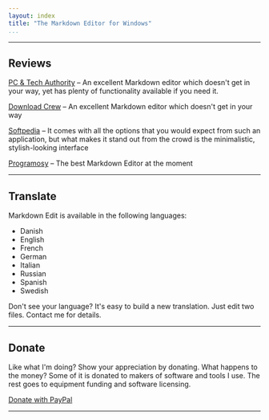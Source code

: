 ```yaml
---
layout: index 
title: "The Markdown Editor for Windows" 
...
```


------------------------------------------------------------------------

Reviews
-------

[PC & Tech Authority] – An excellent Markdown editor which doesn't get
in your way, yet has plenty of functionality available if you need it.

[Download Crew] – An excellent Markdown editor which doesn't get in
your way

[Softpedia] – It comes with all the options that you would expect from
such an application, but what makes it stand out from the crowd is the
minimalistic, stylish-looking interface

[Programosy] – The best Markdown Editor at the moment

------------------------------------------------------------------------

Translate
---------

Markdown Edit is available in the following languages:

-   Danish
-   English
-   French
-   German
-   Italian
-   Russian
-   Spanish
-   Swedish

Don't see your language? It's easy to build a new translation. Just edit
two files. Contact me for details.

------------------------------------------------------------------------

Donate
------

Like what I'm doing? Show your appreciation by donating. What happens to
the money? Some of it is donated to makers of software and tools I use.
The rest goes to equipment funding and software licensing.

[Donate with PayPal]

------------------------------------------------------------------------

  [PC & Tech Authority]: http://downloads.pcauthority.com.au/article/33887-markdown_edit
  [Download Crew]: http://www.downloadcrew.com/article/33887-markdown_edit
  [Softpedia]: http://www.softpedia.com/get/Internet/WEB-Design/HTML-Editors/Markdown-Edit.shtml
  [Programosy]: http://www.programosy.pl/program,markdown-edit.html
  [Donate with PayPal]: http://mike-ward.net/donate/
